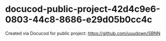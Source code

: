 # docucod-public-project-42d4c9e6-0803-44c8-8686-e29d05b0cc4c
Created via Docucod for public project: https://github.com/uuudown/SBNN
